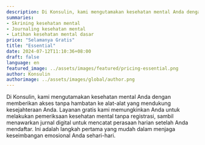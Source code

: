 ```yaml
---
description: Di Konsulin, kami mengutamakan kesehatan mental Anda dengan memberikan akses tanpa hambatan ke alat-alat yang mendukung kesejahteraan Anda. Layanan gratis kami memungkinkan Anda untuk melakukan pemeriksaan kesehatan mental tanpa registrasi, sambil menawarkan jurnal digital untuk mencatat perasaan harian setelah Anda mendaftar. Ini adalah langkah pertama yang mudah dalam menjaga keseimbangan emosional Anda sehari-hari.
summaries:
- Skrining kesehatan mental
- Journaling kesehatan mental
- Latihan kesehatan mental dasar
price: "Selamanya Gratis"
title: "Essential"
date: 2024-07-12T11:10:36+08:00
draft: false
language: en
featured_image: ../assets/images/featured/pricing-essential.png
author: Konsulin
authorimage: ../assets/images/global/author.png
---
```


Di Konsulin, kami mengutamakan kesehatan mental Anda dengan memberikan akses tanpa hambatan ke alat-alat yang mendukung kesejahteraan Anda. Layanan gratis kami memungkinkan Anda untuk melakukan pemeriksaan kesehatan mental tanpa registrasi, sambil menawarkan jurnal digital untuk mencatat perasaan harian setelah Anda mendaftar. Ini adalah langkah pertama yang mudah dalam menjaga keseimbangan emosional Anda sehari-hari.
